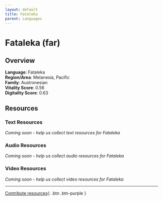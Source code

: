 ```yaml
---
layout: default
title: Fataleka
parent: Languages
---
```


# Fataleka (far)

## Overview

**Language**: Fataleka  
**Region/Area**: Melanesia, Pacific  
**Family**: Austronesian  
**Vitality Score**: 0.56  
**Digitality Score**: 0.63  

## Resources

### Text Resources
*Coming soon - help us collect text resources for Fataleka*

### Audio Resources
*Coming soon - help us collect audio resources for Fataleka*

### Video Resources
*Coming soon - help us collect video resources for Fataleka*

---

[Contribute resources](https://fairtrain.github.io/){: .btn .btn-purple }
